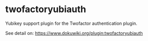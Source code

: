 # twofactoryubiauth
Yubikey support plugin for the Twofactor authentication plugin.

See detail on: https://www.dokuwiki.org/plugin:twofactoryubiauth
